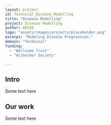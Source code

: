 ```yaml
---
layout: project
id: Technical_Disease_Modelling
title: "Disease Modelling"
project: Disease Modelling
author: AMIGO
logo: "assets/images/projects/placeholder.png"
excerpt: "Modeling Disease Progression."
domain: "Technical"
funding:
  - "Wellcome Trust"
  - "Alzheimer Society"

---
```


## Intro

Some text here

## Our work

Some text here
